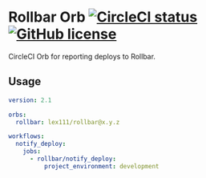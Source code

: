 # Rollbar Orb [![CircleCI status](https://circleci.com/gh/lex111/rollbar-orb.svg "CircleCI status")](https://circleci.com/gh/lex111/rollbar-orb) [![GitHub license](https://img.shields.io/badge/license-MIT-blue.svg)](https://raw.githubusercontent.com/lex111/rollbar/master/LICENSE)

CircleCI Orb for reporting deploys to Rollbar.

## Usage

```yaml
version: 2.1

orbs:
  rollbar: lex111/rollbar@x.y.z

workflows:
  notify_deploy:
    jobs:
      - rollbar/notify_deploy:
          project_environment: development
```

